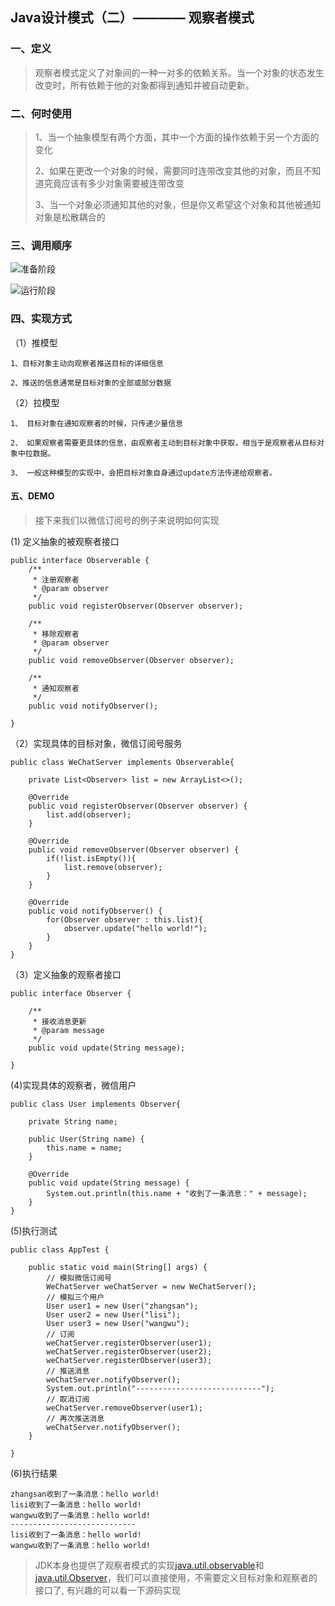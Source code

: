 ## Java设计模式（二）———— 观察者模式

### 一、定义
>观察者模式定义了对象间的一种一对多的依赖关系。当一个对象的状态发生改变时，所有依赖于他的对象都得到通知并被自动更新。

### 二、何时使用

> 1、当一个抽象模型有两个方面，其中一个方面的操作依赖于另一个方面的变化
> 
> 2、如果在更改一个对象的时候，需要同时连带改变其他的对象，而且不知道究竟应该有多少对象需要被连带改变
> 
> 3、当一个对象必须通知其他的对象，但是你又希望这个对象和其他被通知对象是松散耦合的

### 三、调用顺序

![准备阶段](https://github.com/skloveln/design-pattern/blob/master/observer-pattern/document/ready.png)

![运行阶段](https://github.com/skloveln/design-pattern/blob/master/observer-pattern/document/run.png)

### 四、实现方式

（1）推模型

	1、目标对象主动向观察者推送目标的详细信息

	2、推送的信息通常是目标对象的全部或部分数据
  
（2）拉模型

	1、 目标对象在通知观察者的时候，只传递少量信息
	
	2、 如果观察者需要更具体的信息，由观察者主动到目标对象中获取，相当于是观察者从目标对象中拉数据。
	
	3、 一般这种模型的实现中，会把目标对象自身通过update方法传递给观察者。

#### 五、DEMO
> 接下来我们以微信订阅号的例子来说明如何实现

(1) 定义抽象的被观察者接口

	public interface Observerable {
	    /**
	     * 注册观察者
	     * @param observer
	     */
	    public void registerObserver(Observer observer);
	
	    /**
	     * 移除观察者
	     * @param observer
	     */
	    public void removeObserver(Observer observer);
	
	    /**
	     * 通知观察者
	     */
	    public void notifyObserver();
	
	}

（2）实现具体的目标对象，微信订阅号服务

	public class WeChatServer implements Observerable{
	
	    private List<Observer> list = new ArrayList<>();
	
	    @Override
	    public void registerObserver(Observer observer) {
	        list.add(observer);
	    }
	
	    @Override
	    public void removeObserver(Observer observer) {
	        if(!list.isEmpty()){
	            list.remove(observer);
	        }
	    }
	
	    @Override
	    public void notifyObserver() {
	        for(Observer observer : this.list){
	            observer.update("hello world!");
	        }
	    }
	}

（3）定义抽象的观察者接口

	public interface Observer {
	
	    /**
	     * 接收消息更新
	     * @param message
	     */
	    public void update(String message);
	
	}

(4)实现具体的观察者，微信用户

	public class User implements Observer{
	
	    private String name;
	
	    public User(String name) {
	        this.name = name;
	    }
	
	    @Override
	    public void update(String message) {
	        System.out.println(this.name + "收到了一条消息：" + message);
	    }
	}

(5)执行测试

	public class AppTest {
	    
	    public static void main(String[] args) {
	        // 模拟微信订阅号
	        WeChatServer weChatServer = new WeChatServer();
	        // 模拟三个用户
	        User user1 = new User("zhangsan");
	        User user2 = new User("lisi");
	        User user3 = new User("wangwu");
	        // 订阅
	        weChatServer.registerObserver(user1);
	        weChatServer.registerObserver(user2);
	        weChatServer.registerObserver(user3);
	        // 推送消息
	        weChatServer.notifyObserver();
	        System.out.println("----------------------------");
	        // 取消订阅
	        weChatServer.removeObserver(user1);
	        // 再次推送消息
	        weChatServer.notifyObserver();
	    }
	    
	}
(6)执行结果

	zhangsan收到了一条消息：hello world!
	lisi收到了一条消息：hello world!
	wangwu收到了一条消息：hello world!
	----------------------------
	lisi收到了一条消息：hello world!
	wangwu收到了一条消息：hello world!

>
> JDK本身也提供了观察者模式的实现[java.util.observable](https://github.com/zxiaofan/JDK/blob/master/JDK1.8/src/java/util/Observable.java)和[java.util.Observer](https://github.com/zxiaofan/JDK/blob/master/JDK1.8/src/java/util/Observer.java)，我们可以直接使用，不需要定义目标对象和观察者的接口了, 有兴趣的可以看一下源码实现
